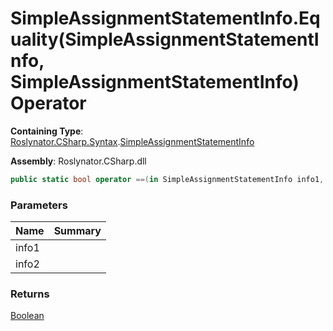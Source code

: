 # SimpleAssignmentStatementInfo\.Equality\(SimpleAssignmentStatementInfo, SimpleAssignmentStatementInfo\) Operator

**Containing Type**: [Roslynator.CSharp.Syntax](../../README.md)\.[SimpleAssignmentStatementInfo](../README.md)

**Assembly**: Roslynator\.CSharp\.dll

```csharp
public static bool operator ==(in SimpleAssignmentStatementInfo info1, in SimpleAssignmentStatementInfo info2)
```

### Parameters

| Name | Summary |
| ---- | ------- |
| info1 | |
| info2 | |

### Returns

[Boolean](https://docs.microsoft.com/en-us/dotnet/api/system.boolean)

